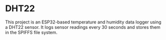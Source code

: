 # DHT22
This project is an ESP32-based temperature and humidity data logger using a DHT22 sensor. It logs sensor readings every 30 seconds and stores them in the SPIFFS file system. 
